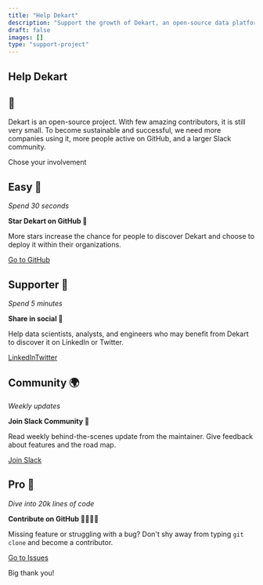 ```yaml
---
title: "Help Dekart"
description: "Support the growth of Dekart, an open-source data platform. Learn how to contribute, share, engage, and become a part of our growing community. Every action helps Dekart become more sustainable and successful."
draft: false
images: []
type: "support-project"
---
```


<article>
    <div class="row justify-content-center">
        <div class="col-md-12 col-lg-10 col-xl-8">
                <div class="blog-header">
                    <h1>Help Dekart</h1>
                    <h1>🩷</h1>
                </div>
                <p>Dekart is an open-source project. With few amazing contributors, it is still very small. To become sustainable and successful, we need more companies using it, more people active on GitHub, and a larger Slack community.</p>
                <p class="lead text-center">Chose your involvement</p>
        </div>
    </div>
    <div class="row justify-content-center bg-light">
        <div class="col-md-6 col-lg-4">
            <h2>Easy 🌱</h2>
            <p><i>Spend 30 seconds</i></p>
            <p><b>Star Dekart on GitHub&nbsp;🌟</b></p>
            <p>More stars increase the chance for people to discover Dekart and choose to deploy it within their organizations.</p>
            <p><a class="btn btn-outline-primary" target="_blank" href="https://github.com/dekart-xyz/dekart" role="button">Go to GitHub</a></p>
        </div>
        <div class="col-md-6 col-lg-4">
            <h2>Supporter 🙌</h2>
            <p><i>Spend 5 minutes</i></p>
            <p><b>Share in social 📣</b></p>
            <p>Help data scientists, analysts, and engineers who may benefit from Dekart to discover it on LinkedIn or Twitter.</p>
            <p><span class="btn-group"><a class="btn btn-outline-primary" target="_blank" href="https://www.linkedin.com/sharing/share-offsite/?url=https%3A%2F%2Fdekart.xyz" role="button">LinkedIn</a><a class="btn btn-outline-primary" target="_blank" href="http://twitter.com/share?url=https%3A%2F%2Fdekart.xyz" role="button">Twitter</a></span></p>
        </div>
        <div class="col-md-6 col-lg-4">
            <h2 class="text-nowrap">Community 🌍</h2>
            <p><i>Weekly updates</i></p>
            <p><b>Join Slack Community&nbsp;💬</b></p>
            <p>Read weekly behind-the-scenes update from the maintainer. Give feedback about features and the road map.</p>
            <p><a class="btn btn-outline-primary" href="https://bit.ly/dekart-slack" role="button">Join Slack</a></p>
        </div>
        <div class="col-md-6 col-lg-4">
            <h2>Pro 🚀</h2>
            <p><i>Dive into 20k lines of code</i></p>
            <p><b>Contribute on GitHub&nbsp;👩‍💻👨‍💻</b></p>
            <p>Missing feature or struggling with a bug? Don't shy away from typing <code>git clone</code>  and become a contributor.</p>
            <p><a class="btn btn-outline-primary" href="#" role="button">Go to Issues</a></p>
        </div>
    </div>
    <div class="row justify-content-center">
        <div class="col-md-12 col-lg-10 col-xl-8 p-5">
                <p class="display-3 text-center">Big thank you!</p>
        </div>
    </div>
</article>